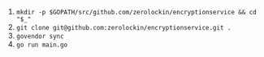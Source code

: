 1. `mkdir -p $GOPATH/src/github.com/zerolockin/encryptionservice && cd "$_"`
1. `git clone git@github.com:zerolockin/encryptionservice.git .`
1. `govendor sync`
1. `go run main.go`
